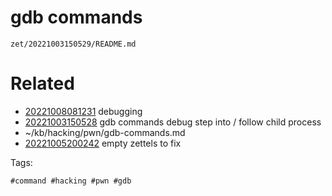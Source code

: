 # gdb commands

` zet/20221003150529/README.md `

# Related

- [20221008081231](/zet/20221008081231/README.md) debugging
- [20221003150528](/zet/20221003150528/README.md) gdb commands debug step into / follow child process
- ~/kb/hacking/pwn/gdb-commands.md
- [20221005200242](/zet/20221005200242/README.md) empty zettels to fix

Tags:

    #command #hacking #pwn #gdb 
